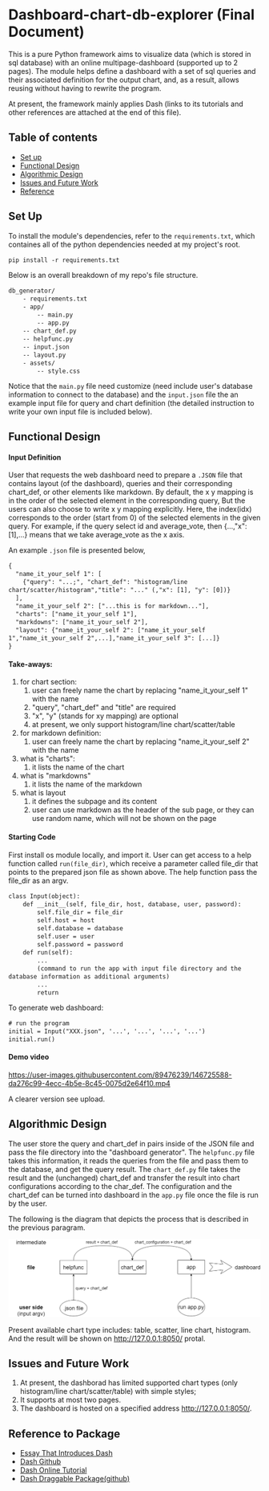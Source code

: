 # Dashboard-chart-db-explorer (Final Document)
This is a pure Python framework aims to visualize data (which is stored in sql database) with an online multipage-dashboard (supported up to 2 pages). The module helps define a dashboard with a set of sql queries and their associated definition for the output chart, and, as a result, allows reusing without having to rewrite the program.   

At present, the framework mainly applies Dash (links to its tutorials and other references are attached at the end of this file). 

## Table of contents
* [Set up](#Set-up)
* [Functional Design](#Functional-Design)
* [Algorithmic Design](#Algorithmic-Design)
* [Issues and Future Work](#Issues-and-Future-Work)
* [Reference](#Reference)

## Set Up
To install the module's dependencies, refer to the `requirements.txt`, which containes all of the python dependencies needed at my project's root.
```
pip install -r requirements.txt 
```

Below is an overall breakdown of my repo's file structure.
```
db_generator/
    - requirements.txt
    - app/ 
    	-- main.py
        -- app.py
	-- chart_def.py
	-- helpfunc.py
	-- input.json
	-- layout.py
    - assets/
        -- style.css
```
Notice that the `main.py` file need customize (need include user's database information to connect to the database) and the `input.json` file the an example input file for query and chart definition (the detailed instruction to write your own input file is included below).

## Functional Design
#### Input Definition 

User that requests the web dashboard need to prepare a `.JSON` file that contains layout (of the dashboard), queries and their corresponding chart_def, or other elements like markdown. By default, the x y mapping is in the order of the selected element in the corresponding query, But the users can also choose to write x y mapping explicitly. Here, the index(idx) corresponds to the order (start from 0) of the selected elements in the given query. For example, if the query select id and average_vote, then {...,"x":[1],...} means that we take average_vote as the x axis.   

An example `.json` file is presented below,
```
{
  "name_it_your_self 1": [
    {"query": "...;", "chart_def": "histogram/line chart/scatter/histogram","title": "..." (,"x": [1], "y": [0])}
  ],
  "name_it_your_self 2": ["...this is for markdown..."],
  "charts": ["name_it_your_self 1"],
  "markdowns": ["name_it_your_self 2"],
  "layout": {"name_it_your_self 2": ["name_it_your_self 1","name_it_your_self 2",...],"name_it_your_self 3": [...]}
}

```
#### Take-aways:
1. for chart section: 
	1) user can freely name the chart by replacing "name_it_your_self 1" with the name
	2) "query", "chart_def" and "title" are required
	3) "x", "y" (stands for xy mapping) are optional
	4) at present, we only support histogram/line chart/scatter/table 
2. for markdown definition:
	1) user can freely name the chart by replacing "name_it_your_self 2" with the name
3. what is "charts":
	1) it lists the name of the chart 
4. what is "markdowns"
	1) it lists the name of the markdown
5. what is layout
	1) it defines the subpage and its content
	2) user can use markdown as the header of the sub page, or they can use random name, which will not be shown on the page


#### Starting Code   

First install os module locally, and import it. User can get access to a help function called `run(file_dir)`, which receive a parameter called file_dir that points to the prepared json file as shown above. The help function pass the file_dir as an argv.  

```
class Input(object):
    def __init__(self, file_dir, host, database, user, password):
        self.file_dir = file_dir
        self.host = host
        self.database = database
        self.user = user
        self.password = password
    def run(self):
        ...
    	(command to run the app with input file directory and the database information as additional arguments)
    	...
        return
```
To generate web dashboard:
```
# run the program
initial = Input("XXX.json", '...', '...', '...', '...')
initial.run()
```

#### Demo video

https://user-images.githubusercontent.com/89476239/146725588-da276c99-4ecc-4b5e-8c45-0075d2e64f10.mp4

A clearer version see upload.

## Algorithmic Design
The user store the query and chart_def in pairs inside of the JSON file and pass the file directory into the "dashboard generator". The `helpfunc.py` file takes this information, it reads the queries from the file and pass them to the database, and get the query result. The `chart_def.py` file takes the result and the (unchanged) chart_def and transfer the result into chart configurations according to the char_def. The configuration and the chart_def can be turned into dashboard in the `app.py` file once the file is run by the user.

The following is the diagram that depicts the process that is described in the previous paragram.

![This is an image](/algorithm_diagram.png)

Present available chart type includes: table, scatter, line chart, histogram. And the result will be shown on http://127.0.0.1:8050/ protal.

## Issues and Future Work
1. At present, the dashborad has limited supported chart types (only histogram/line chart/scatter/table) with simple styles; 
2. It supports at most two pages.  
3. The dashboard is hosted on a specified address http://127.0.0.1:8050/. 

## Reference to Package
* [Essay That Introduces Dash](https://medium.com/plotly/introducing-dash-5ecf7191b503)
* [Dash Github](https://github.com/plotly/dash/)
* [Dash Online Tutorial](https://dash.plotly.com/)
* [Dash Draggable Package(github)](https://github.com/MehdiChelh/dash-draggable)


